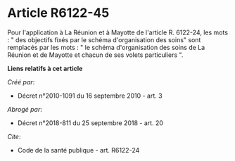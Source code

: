 # Article R6122-45

Pour l'application à La Réunion et à Mayotte de l'article R. 6122-24, les mots : " des objectifs fixés par le schéma
d'organisation des soins" sont remplacés par les mots : " le schéma d'organisation des soins de La Réunion et de Mayotte et
chacun de ses volets particuliers ".

**Liens relatifs à cet article**

_Créé par_:

  - Décret n°2010-1091 du 16 septembre 2010 - art. 3

_Abrogé par_:

  - Décret n°2018-811 du 25 septembre 2018 - art. 20

_Cite_:

  - Code de la santé publique - art. R6122-24
